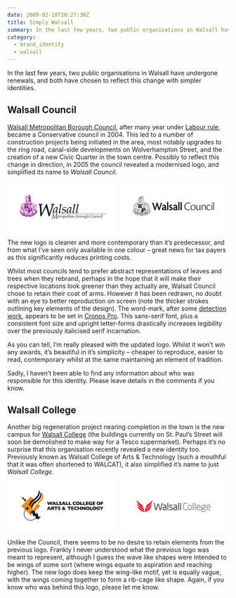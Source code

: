 ```yaml
---
date: 2009-02-10T10:27:30Z
title: Simply Walsall
summary: In the last few years, two public organisations in Walsall have undergone renewals, and both have chosen to reflect this change with simpler identities.
category:
  - brand_identity
  - walsall
---
```


In the last few years, two public organisations in Walsall have undergone renewals, and both have chosen to reflect this change with simpler identities.

## Walsall Council

[Walsall Metropolitan Borough Council][1], after many year under [Labour rule][2], became a Conservative council in 2004. This led to a number of construction projects being initiated in the area, most notably upgrades to the ring road, canal-side developments on Wolverhampton Street, and the creation of a new Civic Quarter in the town centre. Possibly to reflect this change in direction, in 2005 the council revealed a modernised logo, and simplified its name to _Walsall Council_.

![Original and redesign logos for Walsall Council.](../media/2009/041/a1/council_logos.png "Walsall Council: The original logo and the version introduced in 2005.")

The new logo is cleaner and more contemporary than it’s predecessor, and from what I’ve seen only available in one colour – great news for tax payers as this significantly reduces printing costs.

Whilst most councils tend to prefer abstract representations of leaves and trees when they rebrand, perhaps in the hope that it will make their respective locations look greener than they actually are, Walsall Council chose to retain their coat of arms. However it has been redrawn, no doubt with an eye to better reproduction on screen (note the thicker strokes outlining key elements of the design). The word-mark, after some [detection work][3], appears to be set in [Cronos Pro][4]. This sans-serif font, plus a consistent font size and upright letter-forms drastically increases legibility over the previously italicised serif incarnation.

As you can tell, I’m really pleased with the updated logo. Whilst it won’t win any awards, it’s beautiful in it’s simplicity – cheaper to reproduce, easier to read, contemporary whilst at the same maintaining an element of tradition.

Sadly, I haven’t been able to find any information about who was responsible for this identity. Please leave details in the comments if you know.

## Walsall College

Another big regeneration project nearing completion in the town is the new campus for [Walsall College][5] (the buildings currently on St. Paul’s Street will soon be demolished to make way for a Tesco supermarket). Perhaps it’s no surprise that this organisation recently revealed a new identity too. Previously known as Walsall College of Arts & Technology (such a mouthful that it was often shortened to WALCAT), it also simplified it’s name to just _Walsall College_.

![Original and redesign logos for Walsall College.](../media/2009/041/a1/college_logos.png "Walsall College: The original logo and the version introduced in 2009.")

Unlike the Council, there seems to be no desire to retain elements from the previous logo. Frankly I never understood what the previous logo was meant to represent, although I guess the wave like shapes were intended to be wings of some sort (where wings equate to aspiration and reaching higher). The new logo does keep the wing-like motif, yet is equally vague, with the wings coming together to form a rib-cage like shape. Again, if you know who was behind this logo, please let me know.

[1]: http://www.walsall.gov.uk
[2]: https://en.wikipedia.org/wiki/Walsall_local_elections
[3]: http://new.myfonts.com/WhatTheFont/
[4]: http://new.myfonts.com/fonts/linotype/cronos/
[5]: http://www.walsallcollege.ac.uk/
